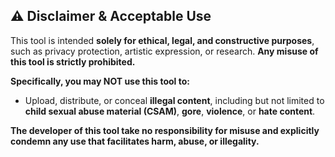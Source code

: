 ## ⚠️ Disclaimer & Acceptable Use

This tool is intended **solely for ethical, legal, and constructive purposes**, such as privacy protection, artistic expression, or research. **Any misuse of this tool is strictly prohibited.**

**Specifically, you may NOT use this tool to:**

- Upload, distribute, or conceal **illegal content**, including but not limited to **child sexual abuse material (CSAM)**, **gore**, **violence**, or **hate content**.

**The developer of this tool take no responsibility for misuse and explicitly condemn any use that facilitates harm, abuse, or illegality.**